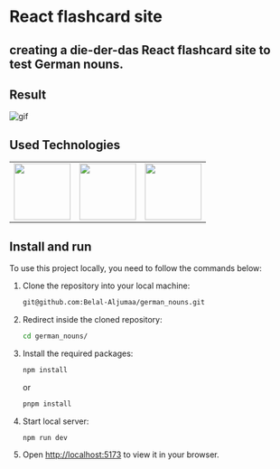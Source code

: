 # React flashcard site

## creating a die-der-das React flashcard site to test German nouns.

## Result

![gif](https://user-images.githubusercontent.com/92271729/233211027-119fdeff-ecfe-47b9-b3a6-7c97902c3eb2.gif)

## Used Technologies

<table>
  <tr>
    <td>
      <img src="https://user-images.githubusercontent.com/92271729/204122321-7279cad1-f900-4924-9c3e-348551b3d542.png" width="100" height="100">
    </td>
    <td>
      <img src="https://user-images.githubusercontent.com/92271729/204122318-2b0766c4-f70e-478e-a85e-0be1df813e05.png" width="100" height="100">
    </td>
    <td>
      <img src="https://user-images.githubusercontent.com/92271729/204122324-300f1320-e8f7-429b-86e3-4ef0ef6ac707.png" width="100" height="100">
    </td>
  </tr>
</table>


## Install and run

To use this project locally, you need to follow the commands below:

1. Clone the repository into your local machine:

   ```bash
   git@github.com:Belal-Aljumaa/german_nouns.git
   ```

2. Redirect inside the cloned repository:

   ```bash
   cd german_nouns/
   ```

3. Install the required packages:

   ```bash
   npm install
   ```
   or
     ```bash
   pnpm install
   ```

4. Start local server:

   ```bash
   npm run dev
   ```

5. Open [http://localhost:5173](http://localhost:3333) to view it in your browser.
